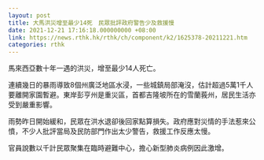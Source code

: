 ```yaml
---
layout: post
title: 大馬洪災增至最少14死　民眾批評政府警告少及救援慢
date: 2021-12-21 17:16:18.000000000 +08:00
link: https://news.rthk.hk/rthk/ch/component/k2/1625378-20211221.htm
categories: rthk
---
```


馬來西亞數十年一遇的洪災，增至最少14人死亡。

連續幾日的暴雨導致8個州廣泛地區水浸，一些城鎮局部淹沒，估計超過5萬1千人要離開家園暫避。東岸彭亨州是重災區，首都吉隆坡所在的雪蘭莪州，居民生活亦受到嚴重影響。

雨勢昨日開始緩和，民眾在洪水退卻後回家點算損失。政府應對災情的手法惹來公憤，不少人批評當局及民防部門作出太少警告，救援工作反應太慢。

官員說數以千計民眾聚集在臨時避難中心，擔心新型肺炎病例因此激增。
